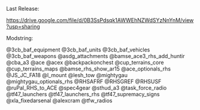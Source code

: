
Last Release:

https://drive.google.com/file/d/0B3SsPdsqk1AWWEhNZWdSYzNnYnM/view?usp=sharing



Modstring: 

@3cb_baf_equipment
@3cb_baf_units
@3cb_baf_vehicles
@3cb_baf_weapons
@asdg_attachments
@bamse_ace3_rhs_add_huntir
@cba_a3
@ace
@acex
@backpackonchest
@cup_terrains_core
@cup_terrains_maps
@bamse_rhs_show_ar15
@ace_optionals_rhs
@JS_JC_FA18
@l_mount
@lesh_tow
@mightygau
@mightygau_optionals_rhs
@RHSAFRF
@RHSGREF
@RHSUSF
@ruPal_RHS_to_ACE
@spec4gear
@sthud_a3
@task_force_radio
@tf47_launchers
@tf47_launchers_rhs
@tf47_supremacy_signs
@xla_fixedarsenal
@alexcram
@tfw_radios
